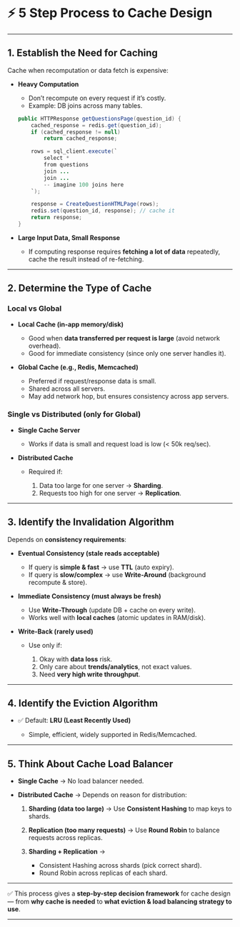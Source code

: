 # ⚡ 5 Step Process to Cache Design

---

## **1. Establish the Need for Caching**

Cache when recomputation or data fetch is expensive:

* **Heavy Computation**

  * Don’t recompute on every request if it’s costly.
  * Example: DB joins across many tables.

  ```java
  public HTTPResponse getQuestionsPage(question_id) {
      cached_response = redis.get(question_id);
      if (cached_response != null)
          return cached_response;

      rows = sql_client.execute(`
          select *
          from questions
          join ...
          join ...
          -- imagine 100 joins here
      `);

      response = CreateQuestionHTMLPage(rows);
      redis.set(question_id, response); // cache it
      return response;
  }
  ```

* **Large Input Data, Small Response**

  * If computing response requires **fetching a lot of data** repeatedly, cache the result instead of re-fetching.

---

## **2. Determine the Type of Cache**

### Local vs Global

* **Local Cache (in-app memory/disk)**

  * Good when **data transferred per request is large** (avoid network overhead).
  * Good for immediate consistency (since only one server handles it).

* **Global Cache (e.g., Redis, Memcached)**

  * Preferred if request/response data is small.
  * Shared across all servers.
  * May add network hop, but ensures consistency across app servers.

### Single vs Distributed (only for Global)

* **Single Cache Server**

  * Works if data is small and request load is low (< 50k req/sec).

* **Distributed Cache**

  * Required if:

    1. Data too large for one server → **Sharding**.
    2. Requests too high for one server → **Replication**.

---

## **3. Identify the Invalidation Algorithm**

Depends on **consistency requirements**:

* **Eventual Consistency (stale reads acceptable)**

  * If query is **simple & fast** → use **TTL** (auto expiry).
  * If query is **slow/complex** → use **Write-Around** (background recompute & store).

* **Immediate Consistency (must always be fresh)**

  * Use **Write-Through** (update DB + cache on every write).
  * Works well with **local caches** (atomic updates in RAM/disk).

* **Write-Back (rarely used)**

  * Use only if:

    1. Okay with **data loss** risk.
    2. Only care about **trends/analytics**, not exact values.
    3. Need **very high write throughput**.

---

## **4. Identify the Eviction Algorithm**

* ✅ Default: **LRU (Least Recently Used)**

  * Simple, efficient, widely supported in Redis/Memcached.

---

## **5. Think About Cache Load Balancer**

* **Single Cache** → No load balancer needed.

* **Distributed Cache** → Depends on reason for distribution:

  1. **Sharding (data too large)** → Use **Consistent Hashing** to map keys to shards.
  2. **Replication (too many requests)** → Use **Round Robin** to balance requests across replicas.
  3. **Sharding + Replication** →

     * Consistent Hashing across shards (pick correct shard).
     * Round Robin across replicas of each shard.

---

✅ This process gives a **step-by-step decision framework** for cache design — from **why cache is needed** to **what eviction & load balancing strategy to use**.

---